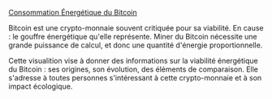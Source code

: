 [Consommation Énergétique du Bitcoin](https://pierrejonin.github.io/bitcoin_consumption/)

Bitcoin est une crypto-monnaie souvent critiquée pour sa viabilité. En cause : le gouffre énergétique qu'elle représente. Miner du Bitcoin nécessite une grande puissance de calcul, et donc une quantité d'énergie proportionnelle.

Cette visualition vise à donner des informations sur la viabilité énergétique du Bitcoin : ses origines, son évolution, des éléments de comparaison. Elle s'adresse à toutes personnes s'intéressant à cette crypto-monnaie et à son impact écologique.